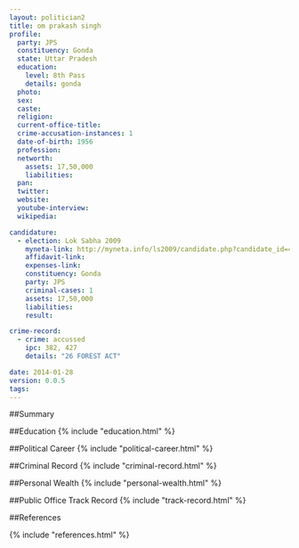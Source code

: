 ```yaml
---
layout: politician2
title: om prakash singh
profile: 
  party: JPS
  constituency: Gonda
  state: Uttar Pradesh
  education: 
    level: 8th Pass
    details: gonda
  photo: 
  sex: 
  caste: 
  religion: 
  current-office-title: 
  crime-accusation-instances: 1
  date-of-birth: 1956
  profession: 
  networth: 
    assets: 17,50,000
    liabilities: 
  pan: 
  twitter: 
  website: 
  youtube-interview: 
  wikipedia: 

candidature: 
  - election: Lok Sabha 2009
    myneta-link: http://myneta.info/ls2009/candidate.php?candidate_id=4057
    affidavit-link: 
    expenses-link: 
    constituency: Gonda 
    party: JPS
    criminal-cases: 1
    assets: 17,50,000
    liabilities: 
    result:  

crime-record: 
  - crime: accussed
    ipc: 382, 427
    details: "26 FOREST ACT" 

date: 2014-01-28
version: 0.0.5
tags: 
---
```

##Summary


##Education
{% include "education.html" %}


##Political Career
{% include "political-career.html" %}


##Criminal Record
{% include "criminal-record.html" %}


##Personal Wealth
{% include "personal-wealth.html" %}


##Public Office Track Record
{% include "track-record.html" %}


##References


{% include "references.html" %}